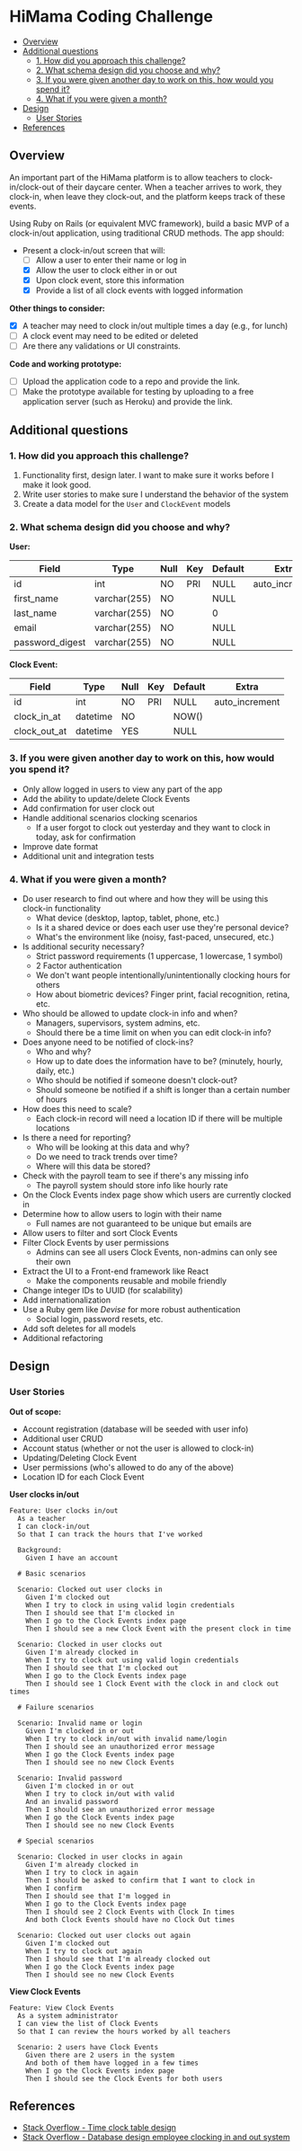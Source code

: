 # HiMama Coding Challenge

- [Overview](#overview)
- [Additional questions](#additional-questions)
  - [1. How did you approach this challenge?](#1-how-did-you-approach-this-challenge)
  - [2. What schema design did you choose and why?](#2-what-schema-design-did-you-choose-and-why)
  - [3. If you were given another day to work on this, how would you spend it?](#3-if-you-were-given-another-day-to-work-on-this-how-would-you-spend-it)
  - [4. What if you were given a month?](#4-what-if-you-were-given-a-month)
- [Design](#design)
  - [User Stories](#user-stories)
- [References](#references)

## Overview

An important part of the HiMama platform is to allow teachers to 
clock-in/clock-out of their daycare center. When a teacher arrives to work, 
they clock-in, when leave they clock-out, and the platform keeps track of these events.

Using Ruby on Rails (or equivalent MVC framework), build a basic MVP of a 
clock-in/out application, using traditional CRUD methods. The app should:

- Present a clock-in/out screen that will:
    - [ ] Allow a user to enter their name or log in
    - [x] Allow the user to clock either in or out
    - [x] Upon clock event, store this information
    - [x] Provide a list of all clock events with logged information

**Other things to consider:**
- [x] A teacher may need to clock in/out multiple times a day (e.g., for lunch)
- [ ] A clock event may need to be edited or deleted
- [ ] Are there any validations or UI constraints.

**Code and working prototype:**
- [ ] Upload the application code to a repo and provide the link.
- [ ] Make the prototype available for testing by uploading to a free application server (such as Heroku) and provide the link.

## Additional questions

### 1. How did you approach this challenge?

1. Functionality first, design later. I want to make sure it works before I make it look good.
1. Write user stories to make sure I understand the behavior of the system
1. Create a data model for the `User` and `ClockEvent` models

### 2. What schema design did you choose and why?

**User:**

| Field           | Type         | Null | Key | Default | Extra          |
| --------------- | ------------ | ---- | --- | ------- | -------------- |
| id              | int          | NO   | PRI | NULL    | auto_increment |
| first_name      | varchar(255) | NO   |     | NULL    |                |
| last_name       | varchar(255) | NO   |     | 0       |                |
| email           | varchar(255) | NO   |     | NULL    |                |
| password_digest | varchar(255) | NO   |     | NULL    |                |

**Clock Event:**

| Field        | Type     | Null | Key | Default | Extra          |
| ------------ | -------- | ---- | --- | ------- | -------------- |
| id           | int      | NO   | PRI | NULL    | auto_increment |
| clock_in_at  | datetime | NO   |     | NOW()   |                |
| clock_out_at | datetime | YES  |     | NULL    |                |

### 3. If you were given another day to work on this, how would you spend it? 

- Only allow logged in users to view any part of the app
- Add the ability to update/delete Clock Events
- Add confirmation for user clock out
- Handle additional scenarios clocking scenarios
    - If a user forgot to clock out yesterday and they want to clock in today, ask for confirmation
- Improve date format
- Additional unit and integration tests

### 4. What if you were given a month?

- Do user research to find out where and how they will be using this clock-in functionality
    - What device (desktop, laptop, tablet, phone, etc.)
    - Is it a shared device or does each user use they're personal device?
    - What's the environment like (noisy, fast-paced, unsecured, etc.)
- Is additional security necessary?
    - Strict password requirements (1 uppercase, 1 lowercase, 1 symbol)
    - 2 Factor authentication
    - We don't want people intentionally/unintentionally clocking hours for others
    - How about biometric devices? Finger print, facial recognition, retina, etc.
- Who should be allowed to update clock-in info and when?
    - Managers, supervisors, system admins, etc.
    - Should there be a time limit on when you can edit clock-in info?
- Does anyone need to be notified of clock-ins?
    - Who and why?
    - How up to date does the information have to be? (minutely, hourly, daily, etc.)
    - Who should be notified if someone doesn't clock-out?
    - Should someone be notified if a shift is longer than a certain number of hours
- How does this need to scale?
    - Each clock-in record will need a location ID if there will be multiple locations
- Is there a need for reporting?
    - Who will be looking at this data and why?
    - Do we need to track trends over time?
    - Where will this data be stored?
- Check with the payroll team to see if there's any missing info
    - The payroll system should store info like hourly rate
- On the Clock Events index page show which users are currently clocked in
- Determine how to allow users to login with their name
    - Full names are not guaranteed to be unique but emails are
- Allow users to filter and sort Clock Events
- Filter Clock Events by user permissions
    - Admins can see all users Clock Events, non-admins can only see their own
- Extract the UI to a Front-end framework like React
    - Make the components reusable and mobile friendly
- Change integer IDs to UUID (for scalability)
- Add internationalization 
- Use a Ruby gem like *Devise* for more robust authentication
    - Social login, password resets, etc.
- Add soft deletes for all models
- Additional refactoring

## Design

### User Stories

**Out of scope:**
- Account registration (database will be seeded with user info)
- Additional user CRUD
- Account status (whether or not the user is allowed to clock-in)
- Updating/Deleting Clock Event
- User permissions (who's allowed to do any of the above)
- Location ID for each Clock Event

**User clocks in/out**
```gherkin
Feature: User clocks in/out
  As a teacher
  I can clock-in/out
  So that I can track the hours that I've worked

  Background:
    Given I have an account

  # Basic scenarios

  Scenario: Clocked out user clocks in
    Given I'm clocked out
    When I try to clock in using valid login credentials
    Then I should see that I'm clocked in
    When I go to the Clock Events index page
    Then I should see a new Clock Event with the present clock in time

  Scenario: Clocked in user clocks out
    Given I'm already clocked in
    When I try to clock out using valid login credentials
    Then I should see that I'm clocked out
    When I go to the Clock Events index page
    Then I should see 1 Clock Event with the clock in and clock out times

  # Failure scenarios

  Scenario: Invalid name or login
    Given I'm clocked in or out
    When I try to clock in/out with invalid name/login
    Then I should see an unauthorized error message
    When I go the Clock Events index page
    Then I should see no new Clock Events

  Scenario: Invalid password
    Given I'm clocked in or out
    When I try to clock in/out with valid 
    And an invalid password
    Then I should see an unauthorized error message
    When I go the Clock Events index page
    Then I should see no new Clock Events

  # Special scenarios

  Scenario: Clocked in user clocks in again
    Given I'm already clocked in
    When I try to clock in again
    Then I should be asked to confirm that I want to clock in
    When I confirm
    Then I should see that I'm logged in
    When I go to the Clock Events index page
    Then I should see 2 Clock Events with Clock In times
    And both Clock Events should have no Clock Out times

  Scenario: Clocked out user clocks out again
    Given I'm clocked out
    When I try to clock out again
    Then I should see that I'm already clocked out
    When I go the Clock Events index page
    Then I should see no new Clock Events
```

**View Clock Events**
```gherkin
Feature: View Clock Events
  As a system administrator
  I can view the list of Clock Events
  So that I can review the hours worked by all teachers

  Scenario: 2 users have Clock Events
    Given there are 2 users in the system
    And both of them have logged in a few times
    When I go the Clock Events index page
    Then I should see the Clock Events for both users
```

## References

- [Stack Overflow - Time clock table design](https://bit.ly/2z1ZPMw)
- [Stack Overflow - Database design employee clocking in and out system](https://bit.ly/2KTK8ga)
